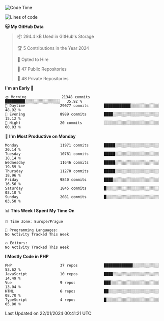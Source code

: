<!--START_SECTION:waka-->
![Code Time](http://img.shields.io/badge/Code%20Time-1%2C583%20hrs%2058%20mins-blue)

![Lines of code](https://img.shields.io/badge/From%20Hello%20World%20I%27ve%20Written-18.8%20million%20lines%20of%20code-blue)

**🐱 My GitHub Data** 

> 📦 294.4 kB Used in GitHub's Storage 
 > 
> 🏆 5 Contributions in the Year 2024
 > 
> 💼 Opted to Hire
 > 
> 📜 47 Public Repositories 
 > 
> 🔑 48 Private Repositories 
 > 
**I'm an Early 🐤** 

```text
🌞 Morning                21348 commits       █████████░░░░░░░░░░░░░░░░   35.92 % 
🌆 Daytime                29077 commits       ████████████░░░░░░░░░░░░░   48.92 % 
🌃 Evening                8989 commits        ████░░░░░░░░░░░░░░░░░░░░░   15.12 % 
🌙 Night                  20 commits          ░░░░░░░░░░░░░░░░░░░░░░░░░   00.03 % 
```
📅 **I'm Most Productive on Monday** 

```text
Monday                   11971 commits       █████░░░░░░░░░░░░░░░░░░░░   20.14 % 
Tuesday                  10781 commits       █████░░░░░░░░░░░░░░░░░░░░   18.14 % 
Wednesday                11646 commits       █████░░░░░░░░░░░░░░░░░░░░   19.59 % 
Thursday                 11270 commits       █████░░░░░░░░░░░░░░░░░░░░   18.96 % 
Friday                   9840 commits        ████░░░░░░░░░░░░░░░░░░░░░   16.56 % 
Saturday                 1845 commits        █░░░░░░░░░░░░░░░░░░░░░░░░   03.10 % 
Sunday                   2081 commits        █░░░░░░░░░░░░░░░░░░░░░░░░   03.50 % 
```


📊 **This Week I Spent My Time On** 

```text
🕑︎ Time Zone: Europe/Prague

💬 Programming Languages: 
No Activity Tracked This Week

🔥 Editors: 
No Activity Tracked This Week
```

**I Mostly Code in PHP** 

```text
PHP                      37 repos            █████████████░░░░░░░░░░░░   53.62 % 
JavaScript               10 repos            ████░░░░░░░░░░░░░░░░░░░░░   14.49 % 
Vue                      9 repos             ███░░░░░░░░░░░░░░░░░░░░░░   13.04 % 
HTML                     6 repos             ██░░░░░░░░░░░░░░░░░░░░░░░   08.70 % 
TypeScript               4 repos             █░░░░░░░░░░░░░░░░░░░░░░░░   05.80 % 
```




 Last Updated on 22/01/2024 00:41:21 UTC
<!--END_SECTION:waka-->
<!--
**AlexKratky/AlexKratky** is a ✨ _special_ ✨ repository because its `README.md` (this file) appears on your GitHub profile.

Here are some ideas to get you started:

- 🔭 I’m currently working on ...
- 🌱 I’m currently learning ...
- 👯 I’m looking to collaborate on ...
- 🤔 I’m looking for help with ...
- 💬 Ask me about ...
- 📫 How to reach me: ...
- 😄 Pronouns: ...
- ⚡ Fun fact: ...
-->
